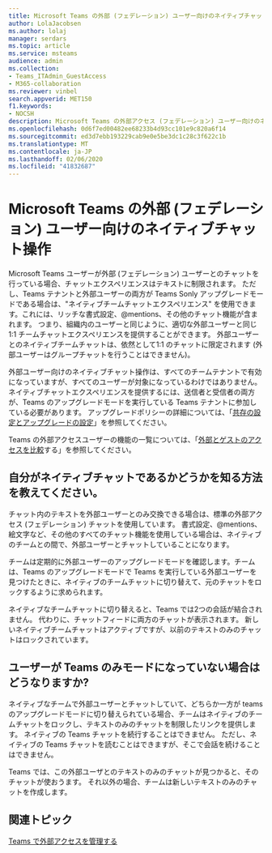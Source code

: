 ```yaml
---
title: Microsoft Teams の外部 (フェデレーション) ユーザー向けのネイティブチャット操作
author: LolaJacobsen
ms.author: lolaj
manager: serdars
ms.topic: article
ms.service: msteams
audience: admin
ms.collection:
- Teams_ITAdmin_GuestAccess
- M365-collaboration
ms.reviewer: vinbel
search.appverid: MET150
f1.keywords:
- NOCSH
description: Microsoft Teams の外部アクセス (フェデレーション) ユーザー向けのネイティブなチームチャットエクスペリエンスについて説明します。この機能は、両方のユーザーが teams Sonly アップグレードモードを使用している外部ユーザー間で利用できます。
ms.openlocfilehash: 0d6f7ed00482ee68233b4d93cc101e9c820a6f14
ms.sourcegitcommit: ed3d7ebb193229cab9e0e5be3dc1c28c3f622c1b
ms.translationtype: MT
ms.contentlocale: ja-JP
ms.lasthandoff: 02/06/2020
ms.locfileid: "41832687"
---
```

<a name="native-chat-experience-for-external-federated-users-in-microsoft-teams"></a>Microsoft Teams の外部 (フェデレーション) ユーザー向けのネイティブチャット操作
======================================

Microsoft Teams ユーザーが外部 (フェデレーション) ユーザーとのチャットを行っている場合、チャットエクスペリエンスはテキストに制限されます。 ただし、Teams テナントと外部ユーザーの両方が Teams Sonly アップグレードモードである場合は、"ネイティブチームチャットエクスペリエンス" を使用できます。これには、リッチな書式設定、@mentions、その他のチャット機能が含まれます。 つまり、組織内のユーザーと同じように、適切な外部ユーザーと同じ1:1 チームチャットエクスペリエンスを提供することができます。 外部ユーザーとのネイティブチームチャットは、依然として1:1 のチャットに限定されます (外部ユーザーはグループチャットを行うことはできません)。

外部ユーザー向けのネイティブチャット操作は、すべてのチームテナントで有効になっていますが、すべてのユーザーが対象になっているわけではありません。 ネイティブチャットエクスペリエンスを提供するには、送信者と受信者の両方が、Teams のアップグレードモードを実行している Teams テナントに参加している必要があります。 アップグレードポリシーの詳細については、「[共存の設定とアップグレードの設定](setting-your-coexistence-and-upgrade-settings.md)」を参照してください。

Teams の外部アクセスユーザーの機能の一覧については、「[外部とゲストのアクセスを比較](communicate-with-users-from-other-organizations.md#compare-external-and-guest-access)する」を参照してください。

## <a name="how-do-i-know-if-im-in-a-native-chat"></a>自分がネイティブチャットであるかどうかを知る方法を教えてください。

チャット内のテキストを外部ユーザーとのみ交換できる場合は、標準の外部アクセス (フェデレーション) チャットを使用しています。 書式設定、@mentions、絵文字など、その他のすべてのチャット機能を使用している場合は、ネイティブのチームとの間で、外部ユーザーとチャットしていることになります。 

チームは定期的に外部ユーザーのアップグレードモードを確認します。チームは、Teams のアップグレードモードで Teams を実行している外部ユーザーを見つけたときに、ネイティブのチームチャットに切り替えて、元のチャットをロックするように求められます。

ネイティブなチームチャットに切り替えると、Teams では2つの会話が結合されません。 代わりに、チャットフィードに両方のチャットが表示されます。 新しいネイティブチームチャットはアクティブですが、以前のテキストのみのチャットはロックされています。



## <a name="what-happens-if-a-user-isnt-in-teams-only-mode-anymore"></a>ユーザーが Teams のみモードになっていない場合はどうなりますか?

ネイティブなチームで外部ユーザーとチャットしていて、どちらか一方が teams のアップグレードモードに切り替えられている場合、チームはネイティブのチームチャットをロックし、テキストのみのチャットを制限したリンクを提供します。 ネイティブの Teams チャットを続行することはできません。 ただし、ネイティブの Teams チャットを読むことはできますが、そこで会話を続けることはできません。

Teams では、この外部ユーザとのテキストのみのチャットが見つかると、そのチャットが使おうます。 それ以外の場合、チームは新しいテキストのみのチャットを作成します。


## <a name="related-topics"></a>関連トピック

[Teams で外部アクセスを管理する](manage-external-access.md)
